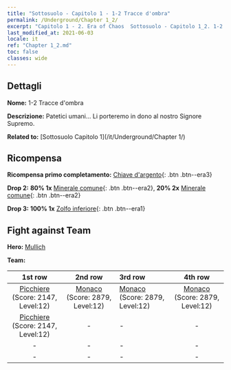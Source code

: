 ```yaml
---
title: "Sottosuolo - Capitolo 1 - 1-2 Tracce d'ombra"
permalink: /Underground/Chapter 1_2/
excerpt: "Capitolo 1 - 2. Era of Chaos  Sottosuolo - Capitolo 1_2. 1-2 Tracce d'ombra"
last_modified_at: 2021-06-03
locale: it
ref: "Chapter 1_2.md"
toc: false
classes: wide
---
```


## Dettagli

 **Nome:** 1-2 Tracce d'ombra

 **Descrizione:** Patetici umani... Li porteremo in dono al nostro Signore Supremo.

 **Related to:** [Sottosuolo Capitolo 1](/it/Underground/Chapter 1/)

## Ricompensa

 **Ricompensa primo completamento:** [Chiave d'argento](/ItemsIT/con_693/){: .btn .btn--era3}

 **Drop 2:** **80% 1x** [Minerale comune](/ItemsIT/mat_6/){: .btn .btn--era2}, **20% 2x** [Minerale comune](/ItemsIT/mat_6/){: .btn .btn--era2}

 **Drop 3:** **100% 1x** [Zolfo inferiore](/ItemsIT/mat_3/){: .btn .btn--era1}


## Fight against Team
 **Hero:** [Mullich](/it/heroes/Mullich/)

 **Team:**


  | 1st row | 2nd row | 3rd row | 4th row |
  |:----:|:----:|:----|:----:|
  | [Picchiere](/it/units/Pikeman/) (Score: 2147, Level:12)  | [Monaco](/it/units/Monk/) (Score: 2879, Level:12)  | [Monaco](/it/units/Monk/) (Score: 2879, Level:12)  | [Monaco](/it/units/Monk/) (Score: 2879, Level:12)  |
  | [Picchiere](/it/units/Pikeman/) (Score: 2147, Level:12)  | - | - | - |
  | - | - | - | - |
  | - | - | - | - |


